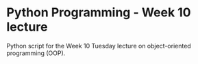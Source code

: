 # Python Programming - Week 10 lecture

Python script for the Week 10 Tuesday lecture on object-oriented programming (OOP).
